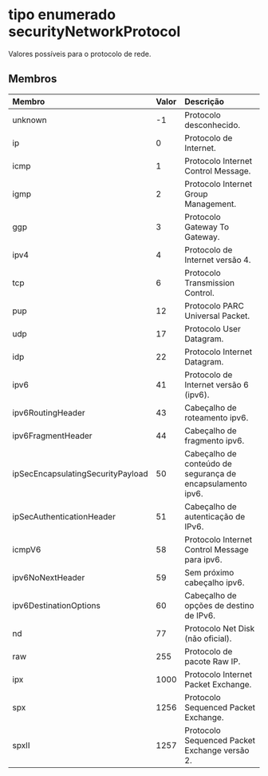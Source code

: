 # <a name="securitynetworkprotocol-enum-type"></a>tipo enumerado securityNetworkProtocol

Valores possíveis para o protocolo de rede.

## <a name="members"></a>Membros

|Membro|Valor|Descrição|
|:---|:---|:---|
|unknown|-1|Protocolo desconhecido.|
|ip|0|Protocolo de Internet.|
|icmp|1| Protocolo Internet Control Message.|
|igmp|2| Protocolo Internet Group Management.|
|ggp|3| Protocolo Gateway To Gateway.|
|ipv4|4| Protocolo de Internet versão 4.|
|tcp|6| Protocolo Transmission Control.|
|pup|12| Protocolo PARC Universal Packet.|
|udp|17| Protocolo User Datagram.|
|idp|22| Protocolo Internet Datagram.|
|ipv6|41| Protocolo de Internet versão 6 (ipv6).|
|ipv6RoutingHeader|43| Cabeçalho de roteamento ipv6.|
|ipv6FragmentHeader|44| Cabeçalho de fragmento ipv6.|
|ipSecEncapsulatingSecurityPayload|50| Cabeçalho de conteúdo de segurança de encapsulamento ipv6.|
|ipSecAuthenticationHeader|51| Cabeçalho de autenticação de IPv6.|
|icmpV6|58| Protocolo Internet Control Message para ipv6.|
|ipv6NoNextHeader|59| Sem próximo cabeçalho ipv6.|
|ipv6DestinationOptions|60| Cabeçalho de opções de destino de IPv6.|
|nd|77| Protocolo Net Disk (não oficial).|
|raw|255| Protocolo de pacote Raw IP.|
|ipx|1000| Protocolo Internet Packet Exchange.|
|spx|1256| Protocolo Sequenced Packet Exchange.|
|spxII|1257| Protocolo Sequenced Packet Exchange versão 2.|